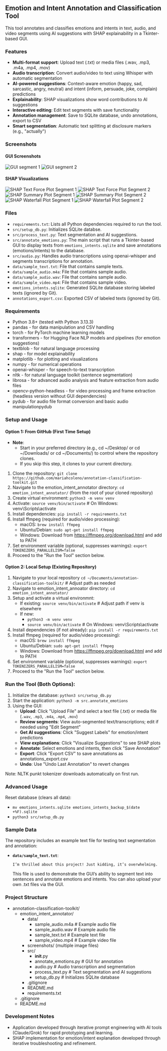 ## Emotion and Intent Annotation and Classification Tool 
This tool annotates and classifies emotions and intents in text, audio, and video segments using AI suggestions with SHAP explainability in a Tkinter-based GUI.

### Features
- **Multi-format support**: Upload text (.txt) or media files (.wav, .mp3, .m4a, .mp4, .mov)
- **Audio transcription**: Convert audio/video to text using Whisper with automatic segmentation
- **AI-powered suggestions**: Context-aware emotion (happy, sad, sarcastic, angry, neutral) and intent (inform, persuade, joke, complain) predictions
- **Explainability**: SHAP visualizations show word contributions to AI suggestions
- **Interactive editing**: Edit text segments with save functionality
- **Annotation management**: Save to SQLite database, undo annotations, export to CSV
- **Smart segmentation**: Automatic text splitting at disclosure markers (e.g., "actually")

### Screenshots
#### GUI Screenshots
![GUI segment 1](screenshots/EmotionandIntentAnnotator_GUI_segment1.png)
![GUI segment 2](screenshots/EmotionandIntentAnnotator_GUI_segment2.png)

#### SHAP Visualizations
![SHAP Text Force Plot Segment 1](screenshots/shap_force_text_segment1.png)
![SHAP Text Force Plot Segment 2](screenshots/shap_force_text_segment2.png)
![SHAP Summary Plot Segment 1](screenshots/shap_summary_segment1.png)
![SHAP Summary Plot Segment 2](screenshots/shap_summary_segment2.png)
![SHAP Waterfall Plot Segment 1](screenshots/shap_waterfall_segment1.png)
![SHAP Waterfall Plot Segment 2](screenshots/shap_waterfall_segment2.png)

### Files
- `requirements.txt`: Lists all Python dependencies required to run the tool.
- `src/setup_db.py`: Initializes SQLite databse.
- `src/process_text.py`: Text segmentation and AI suggestions.
- `src/annotate_emotions.py`: The main script that runs a Tkinter-based GUI to display texts from `emotions_intents.sqlite` and save annotations (emotions/intents) to the database.
- `src/audio.py`: Handles audio transcriptions using openai-whisper and segments transcriptions for annotation. 
- `data/sample_text.txt`: File that contains sample texts.
- `data/sample_audio.m4a`: File that contains sample audio.
- `data/sample_audio.wav`: File that contains sample audio.
- `data/sample_video.mp4`: File that contains sample video.
- `emotions_intents.sqlite`: Generated SQLite database storing labeled texts (ignored by Git).
- `annotations_export.csv`: Exported CSV of labeled texts (ignored by Git).

### Requirements
- Python 3.8+ (tested with Python 3.13.3)
- pandas - for data manipulation and CSV handling
- torch - for PyTorch machine learning models
- transformers - for Hugging Face NLP models and pipelines (for emotion suggestions)
- textblob - for natural language processing
- shap - for model explainability
- matplotlib - for plotting and visualizations
- numpy - for numerical operations
- openai-whisper - for speech-to-text transcription
- nltk - for natural language toolkit (sentence segmentation)
- librosa - for advanced audio analysis and feature extraction from audio files
- opencv-python-headless - for video processing and frame extraction (headless version without GUI dependencies)
- pydub - for audio file format conversion and basic audio manipulationpydub

### Setup and Usage
#### Option 1: From GitHub (First Time Setup)
- **Note**:
  - Start in your preferred directory (e.g., cd ~/Desktop/ or cd ~/Downloads/ or cd ~/Documents/) to control where the repository clones. 
  - If you skip this step, it clones to your current directory.
1. Clone the repository: `git clone https://github.com/mariahcoleno/annotation-classification-toolkit.git`
2. Navigate to the emotion_intent_annotator directory: `cd emotion_intent_annotator/` (from the root of your cloned repository)
3. Create virtual environment: `python3 -m venv venv`
4. Activate: `source venv/bin/activate` # On Windows: venv\Scripts\activate
5. Install dependencies: `pip install -r requirements.txt`
6. Install ffmpeg (required for audio/video processing):
   - macOS: `brew install ffmpeg`
   - Ubuntu/Debian: `sudo apt-get install ffmpeg` 
   - Windows: Download from https://ffmpeg.org/download.html and add to PATH
7. Set environment variable (optional, suppresses warnings): `export TOKENIZERS_PARALLELISM=false`  
8. Proceed to the "Run the Tool" section below.

#### Option 2: Local Setup (Existing Repository)
1. Navigate to your local repository `cd ~/Documents/annotation-classification-toolkit/` # Adjust path as needed
2. Navigate to emotion_intent_annoator directory: `cd emotion_intent_annotator/`
3. Setup and activate a virtual environmnt:
   - If existing: `source venv/bin/activate` # Adjust path if venv is elsewhere
   - If new:
     - `python3 -m venv venv`
     - `source venv/bin/activate` # On Windows: venv\Scripts\activate
4. Install dependencies (if not already): `pip install -r requirements.txt` 
5. Install ffmpeg (required for audio/video processing):
   - macOS: `brew install ffmpeg`
   - Ubuntu/Debian: `sudo apt-get install ffmpeg`
   - Windows: Download from https://ffmpeg.org/download.html and add to PATH          
6. Set environment variable (optional, suppresses warnings): `export TOKENIZERS_PARALLELISM=false`
7. Proceed to the "Run the Tool" section below.

### Run the Tool (Both Options):
1. Initialize the database: `python3 src/setup_db.py`
2. Start the application: `python3 -m src.annotate_emotions` 
3. Using the GUI:
   - **Upload**: Click "Upload File" and select a text file (.txt) or media file (`.wav`, `.mp3`, `.m4a`, `.mp4`, `.mov`)
   - **Review segments**: View auto-segmented text/transcriptions; edit if needed using "Edit Segment"
   - **Get AI suggestions**: Click "Suggest Labels" for emotion/intent predictions
   - **View explanations**: Click "Visualize Suggestions" to see SHAP plots
   - **Annotate**: Select emotions and intents, then click "Save Annotation"
   - **Export**: Click "Export CSV" to save annotations as annotations_export.csv
   - **Undo**: Use "Undo Last Annotation" to revert changes

Note: NLTK punkt tokenizer downloads automatically on first run.
    
### Advanced Usage
Reset database (clears all data):
 - `mv emotions_intents.sqlite emotions_intents_backup_$(date +%F).sqlite`
 - `python3 src/setup_db.py`
    
### Sample Data
The repository includes an example text file for testing text segmentation and annotation:
- **`data/sample_text.txt`**: 
  ```text
  I’m thrilled about this project! Just kidding, it’s overwhelming.
  ```
  This file is used to demonstrate the GUI’s ability to segment text into sentences and annotate emotions and intents. You can also upload your own .txt files via the GUI.

### Project Structure
- annotation-classification-toolkit/
  - emotion_intent_annotator/
    - data/
      - sample_audio.m4a # Example audio file
      - sample_audio.wav # Example audio file
      - sample_text.txt # Example text file
      - sample_video.mp4 # Example video file 
    - screenshots/ (multiple image files)
    - src/
      - __init__.py
      - annotate_emotions.py # GUI for annotation
      - audio.py # Audio transcription and segmentation
      - process_text.py # Text segmentation and AI suggestions 
      - setup_db.py # Initializes SQLite database
    - .gitignore
    - README.md
    - requirements.txt
  - .gitignore
  - README.md

### Development Notes
- Application developed through iterative prompt engineering with AI tools (Claude/Grok) for rapid prototyping and learning.
- SHAP implementation for emotion/intent explanation developed through iterative troubleshooting and refinement.

